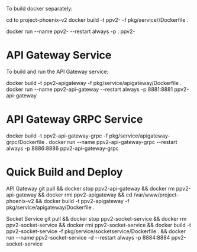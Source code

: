 To build docker separately:

cd to project-phoenix-v2
docker build -t ppv2-<service-name> -f pkg/service/<service>/Dockerfile .

docker run --name ppv2-<service-name> --restart always -p <port>:<port> ppv2-<service-name>

# API Gateway Service

To build and run the API Gateway service:

docker build -t ppv2-apigateway -f pkg/service/apigateway/Dockerfile .
docker run --name ppv2-api-gateway --restart always -p 8881:8881 ppv2-api-gateway

# API Gateway GRPC Service

docker build -t ppv2-api-gateway-grpc -f pkg/service/apigateway-grpc/Dockerfile .
docker run --name ppv2-api-gateway-grpc --restart always -p 8886:8886 ppv2-api-gateway-grpc


# Quick Build and Deploy


API Gateway
git pull && docker stop ppv2-api-gateway && docker rm ppv2-api-gateway && docker rmi ppv2-apigateway && cd  /var/www/project-phoenix-v2 &&  docker build -t ppv2-apigateway -f pkg/service/apigateway/Dockerfile .

Socket Service
git pull && docker stop ppv2-socket-service && docker rm ppv2-socket-service && docker rmi ppv2-socket-service &&   docker build -t ppv2-socket-service -f pkg/service/socketservice/Dockerfile . && docker run --name ppv2-socket-service -d --restart always -p 8884:8884 ppv2-socket-service
